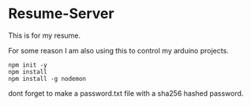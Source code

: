 # Resume-Server

This is for my resume.

For some reason I am also using this to control my arduino projects.

```
npm init -y
npm install
npm install -g nodemon
```

dont forget to make a password.txt file with a sha256 hashed password.
